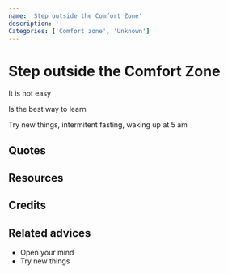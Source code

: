 ```yaml
---
name: 'Step outside the Comfort Zone'
description: ''
Categories: ['Comfort zone', 'Unknown']
---
```

# Step outside the Comfort Zone

It is not easy

Is the best way to learn

Try new things, intermitent fasting, waking up at 5 am


## Quotes

## Resources

## Credits

## Related advices

- Open your mind
- Try new things
